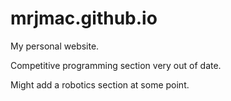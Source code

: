 # mrjmac.github.io

My personal website.

Competitive programming section very out of date.

Might add a robotics section at some point.
